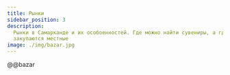 ```yaml
---
title: Рынки
sidebar_position: 3
description:
  Рынки в Самарканде и их особоенностей. Где можно найти сувениры, а где
  закупаются местные
image: ./img/bazar.jpg
---
```


@@bazar
